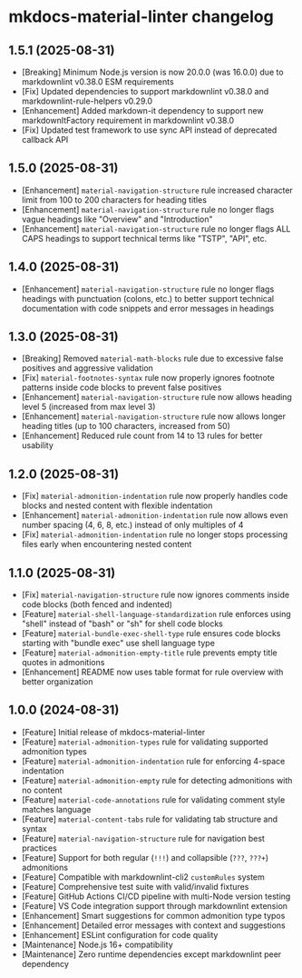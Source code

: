 # mkdocs-material-linter changelog

## 1.5.1 (2025-08-31)

- [Breaking] Minimum Node.js version is now 20.0.0 (was 16.0.0) due to markdownlint v0.38.0 ESM requirements
- [Fix] Updated dependencies to support markdownlint v0.38.0 and markdownlint-rule-helpers v0.29.0
- [Enhancement] Added markdown-it dependency to support new markdownItFactory requirement in markdownlint v0.38.0
- [Fix] Updated test framework to use sync API instead of deprecated callback API

## 1.5.0 (2025-08-31)

- [Enhancement] `material-navigation-structure` rule increased character limit from 100 to 200 characters for heading titles
- [Enhancement] `material-navigation-structure` rule no longer flags vague headings like "Overview" and "Introduction"  
- [Enhancement] `material-navigation-structure` rule no longer flags ALL CAPS headings to support technical terms like "TSTP", "API", etc.

## 1.4.0 (2025-08-31)

- [Enhancement] `material-navigation-structure` rule no longer flags headings with punctuation (colons, etc.) to better support technical documentation with code snippets and error messages in headings

## 1.3.0 (2025-08-31)

- [Breaking] Removed `material-math-blocks` rule due to excessive false positives and aggressive validation
- [Fix] `material-footnotes-syntax` rule now properly ignores footnote patterns inside code blocks to prevent false positives
- [Enhancement] `material-navigation-structure` rule now allows heading level 5 (increased from max level 3)
- [Enhancement] `material-navigation-structure` rule now allows longer heading titles (up to 100 characters, increased from 50)
- [Enhancement] Reduced rule count from 14 to 13 rules for better usability

## 1.2.0 (2025-08-31)

- [Fix] `material-admonition-indentation` rule now properly handles code blocks and nested content with flexible indentation
- [Enhancement] `material-admonition-indentation` rule now allows even number spacing (4, 6, 8, etc.) instead of only multiples of 4
- [Fix] `material-admonition-indentation` rule no longer stops processing files early when encountering nested content

## 1.1.0 (2025-08-31)

- [Fix] `material-navigation-structure` rule now ignores comments inside code blocks (both fenced and indented)
- [Feature] `material-shell-language-standardization` rule enforces using "shell" instead of "bash" or "sh" for shell code blocks
- [Feature] `material-bundle-exec-shell-type` rule ensures code blocks starting with "bundle exec" use shell language type
- [Feature] `material-admonition-empty-title` rule prevents empty title quotes in admonitions
- [Enhancement] README now uses table format for rule overview with better organization

## 1.0.0 (2024-08-31)

- [Feature] Initial release of mkdocs-material-linter
- [Feature] `material-admonition-types` rule for validating supported admonition types
- [Feature] `material-admonition-indentation` rule for enforcing 4-space indentation
- [Feature] `material-admonition-empty` rule for detecting admonitions with no content
- [Feature] `material-code-annotations` rule for validating comment style matches language
- [Feature] `material-content-tabs` rule for validating tab structure and syntax
- [Feature] `material-navigation-structure` rule for navigation best practices
- [Feature] Support for both regular (`!!!`) and collapsible (`???`, `???+`) admonitions
- [Feature] Compatible with markdownlint-cli2 `customRules` system
- [Feature] Comprehensive test suite with valid/invalid fixtures
- [Feature] GitHub Actions CI/CD pipeline with multi-Node version testing
- [Feature] VS Code integration support through markdownlint extension
- [Enhancement] Smart suggestions for common admonition type typos
- [Enhancement] Detailed error messages with context and suggestions
- [Enhancement] ESLint configuration for code quality
- [Maintenance] Node.js 16+ compatibility
- [Maintenance] Zero runtime dependencies except markdownlint peer dependency

